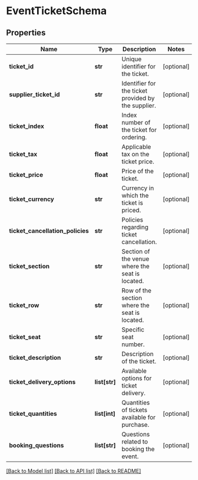 # EventTicketSchema

## Properties
Name | Type | Description | Notes
------------ | ------------- | ------------- | -------------
**ticket_id** | **str** | Unique identifier for the ticket. | [optional] 
**supplier_ticket_id** | **str** | Identifier for the ticket provided by the supplier. | [optional] 
**ticket_index** | **float** | Index number of the ticket for ordering. | [optional] 
**ticket_tax** | **float** | Applicable tax on the ticket price. | [optional] 
**ticket_price** | **float** | Price of the ticket. | [optional] 
**ticket_currency** | **str** | Currency in which the ticket is priced. | [optional] 
**ticket_cancellation_policies** | **str** | Policies regarding ticket cancellation. | [optional] 
**ticket_section** | **str** | Section of the venue where the seat is located. | [optional] 
**ticket_row** | **str** | Row of the section where the seat is located. | [optional] 
**ticket_seat** | **str** | Specific seat number. | [optional] 
**ticket_description** | **str** | Description of the ticket. | [optional] 
**ticket_delivery_options** | **list[str]** | Available options for ticket delivery. | [optional] 
**ticket_quantities** | **list[int]** | Quantities of tickets available for purchase. | [optional] 
**booking_questions** | **list[str]** | Questions related to booking the event. | [optional] 

[[Back to Model list]](../README.md#documentation-for-models) [[Back to API list]](../README.md#documentation-for-api-endpoints) [[Back to README]](../README.md)

